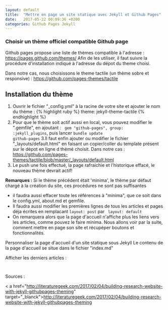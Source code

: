 ```yaml
---
layout: default
title:  "Mettre en page un site statique avec Jekyll et Github Pages"
date:   2017-05-22 00:09:36 +0200
categories: Github Pages Jekyll
---
```


<h3>Choisir un thème officiel compatible Github page</h3>

Github pages propose une liste de thèmes compatible à l'adresse : <a href="https://pages.github.com/themes/" target="_blanck">https://pages.github.com/themes/</code>
Afin de les utiliser, il faut suivre la procédure d'installation indiqué à l'adresse du dépot du theme choisi.

Dans notre cas, nous choisissons le theme tactile (un thème sobre et responsive) : <a href="https://github.com/pages-themes/tactile" target="_blanck"> https://github.com/pages-themes/tactile </a>

<h2>Installation du thème</h2>


1. Ouvrir le fichier "_config.yml" à la racine de votre site et ajouter le nom du thème :
{% highlight ruby %}
theme: jekyll-theme-tactile
{% endhighlight %}
2. Pour que le thème soit actif aussi en local, vous pouvez modifier le ".gemfile", en ajoutant : <code> gem "github-pages", group: :jekyll_plugins</code>, puis lancer <code>bundle update github-pages</code>
3.Il faut enfin ajouter ou modifier le fichier "_layouts/default.html" en faisant un copier/coller du template présent sur le dépot en ligne d thèmé choisit. 
Dans notre cas : <a href="https://github.com/pages-themes/tactile/blob/master/_layouts/default.html" target="_blanck">https://github.com/pages-themes/tactile/blob/master/_layouts/default.html</a> 
4. Le push une fois effectué, la page rafraichie et l'historique effacé, le nouveau thème devrait actif!

<strong>Remarques :</strong> Si le thème précédent était 'minima', le thème par défaut chargé à la création du site, ces procédures ne sont pas suffisantes 
<ul>
<li>
il faudra aussi effacer toute les références à "minima", que ce soit dans le config.yml, about.md et gemfile. 
</li>
<li>
Il faudra aussi modifier les premières lignes de tous les articles et pages déja écrites en remplacant <code>layout: post</code> par <code> layout: default</code>
</li>
<li>
On remarquera alors que la page d'accueil n'affiche plus les liens vers les articles, comme pouvez le faire minima. Nous allons voir par la suite, comment mettre en page son site et récupéper boutons et fonctionnalités.
</li>
</ul>

Personnaliser la page d'accueil d'un site statique sous Jekyll
Le contenu de la page d'accueil se situe dans le fichier "index.md"


Afficher les derniers articles :
<code>

</code>

Sources : 

< a href="http://literaturegeek.com/2017/02/04/building-research-website-with-jekyll-githubpages-theming" target="_blanck">http://literaturegeek.com/2017/02/04/building-research-website-with-jekyll-githubpages-theming</a>